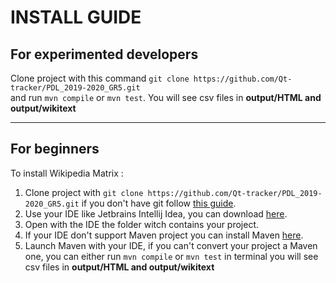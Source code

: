 # INSTALL GUIDE

## For experimented developers
 
 Clone project with this command `git clone https://github.com/Qt-tracker/PDL_2019-2020_GR5.git`
 <br> and run `mvn compile` or `mvn test`.
 You will see csv files in **output/HTML and output/wikitext** 
 
 ---
## For beginners
 
 To install Wikipedia Matrix :
 
 1. Clone project with `git clone https://github.com/Qt-tracker/PDL_2019-2020_GR5.git` if you don't have git follow [this guide](https://www.atlassian.com/git/tutorials/install-git).
 2. Use your IDE like Jetbrains Intellij Idea, you can download [here](https://www.jetbrains.com/idea/).
 3. Open with the IDE the folder witch contains your project.
 4. If your IDE don't support Maven project you can install Maven [here](https://maven.apache.org/install.html).
 5. Launch Maven with your IDE, if you can't convert your project a Maven one, you can either run `mvn compile` or `mvn test` in terminal you will see csv files in **output/HTML and output/wikitext** 
 
 